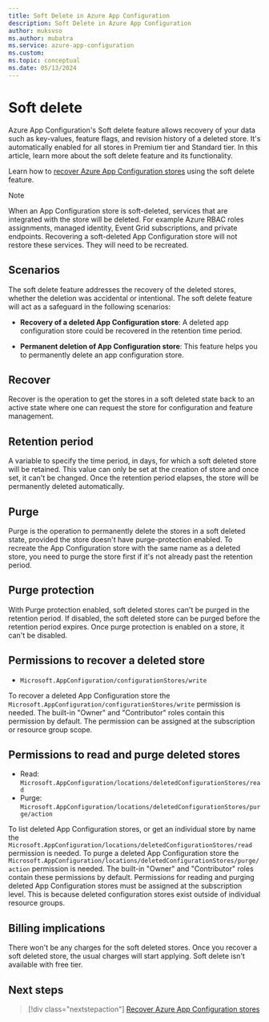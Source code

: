```yaml
---
title: Soft Delete in Azure App Configuration
description: Soft Delete in Azure App Configuration 
author: muksvso
ms.author: mubatra
ms.service: azure-app-configuration
ms.custom:
ms.topic: conceptual
ms.date: 05/13/2024
---
```


# Soft delete

Azure App Configuration's Soft delete feature allows recovery of your data such as key-values, feature flags, and revision history of a deleted store. It's automatically enabled for all stores in Premium tier and Standard tier. In this article, learn more about the soft delete feature and its functionality.

Learn how to [recover Azure App Configuration stores](./howto-recover-deleted-stores-in-azure-app-configuration.md) using the soft delete feature.

> [!NOTE]
> When an App Configuration store is soft-deleted, services that are integrated with the store will be deleted. For example Azure RBAC roles assignments, managed identity, Event Grid subscriptions, and private endpoints. Recovering a soft-deleted App Configuration store will not restore these services. They will need to be recreated.

## Scenarios

The soft delete feature addresses the recovery of the deleted stores, whether the deletion was accidental or intentional. The soft delete feature will act as a safeguard in the following scenarios:

* **Recovery of a deleted App Configuration store**: A deleted app configuration store could be recovered in the retention time period.

* **Permanent deletion of App Configuration store**: This feature helps you to permanently delete an app configuration store.

## Recover
Recover is the operation to get the stores in a soft deleted state back to an active state where one can request the store for configuration and feature management.

## Retention period
A variable to specify the time period, in days, for which a soft deleted store will be retained. This value can only be set at the creation of store and once set, it can't be changed. Once the retention period elapses, the store will be permanently deleted automatically.

## Purge
Purge is the operation to permanently delete the stores in a soft deleted state, provided the store doesn't have purge-protection enabled. To recreate the App Configuration store with the same name as a deleted store, you need to purge the store first if it's not already past the retention period.

## Purge protection
With Purge protection enabled, soft deleted stores can't be purged in the retention period. If disabled, the soft deleted store can be purged before the retention period expires. Once purge protection is enabled on a store, it can't be disabled.

## Permissions to recover a deleted store

- `Microsoft.AppConfiguration/configurationStores/write`

To recover a deleted App Configuration store the `Microsoft.AppConfiguration/configurationStores/write` permission is needed. The built-in "Owner" and "Contributor" roles contain this permission by default. The permission can be assigned at the subscription or resource group scope.

## Permissions to read and purge deleted stores

* Read: `Microsoft.AppConfiguration/locations/deletedConfigurationStores/read`
* Purge: `Microsoft.AppConfiguration/locations/deletedConfigurationStores/purge/action`

To list deleted App Configuration stores, or get an individual store by name the `Microsoft.AppConfiguration/locations/deletedConfigurationStores/read` permission is needed. To purge a deleted App Configuration store the `Microsoft.AppConfiguration/locations/deletedConfigurationStores/purge/action` permission is needed. The built-in "Owner" and "Contributor" roles contain these permissions by default. Permissions for reading and purging deleted App Configuration stores must be assigned at the subscription level. This is because deleted configuration stores exist outside of individual resource groups. 

## Billing implications

There won't be any charges for the soft deleted stores. Once you recover a soft deleted store, the usual charges will start applying. Soft delete isn't available with free tier.

## Next steps

> [!div class="nextstepaction"]
> [Recover Azure App Configuration stores](./howto-recover-deleted-stores-in-azure-app-configuration.md)  
